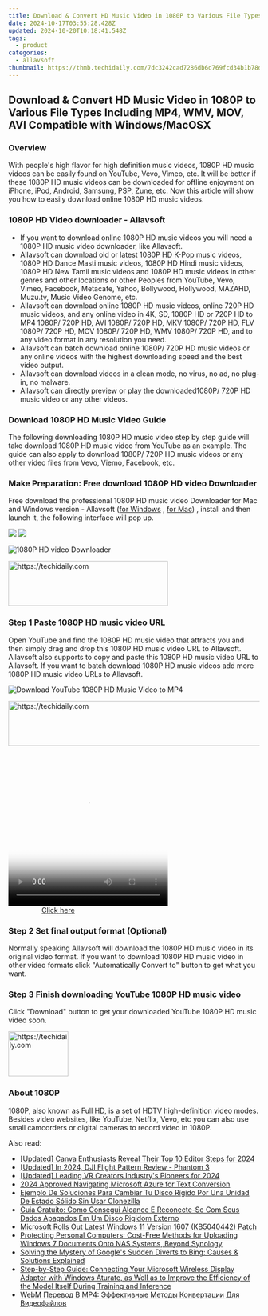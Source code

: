 ```yaml
---
title: Download & Convert HD Music Video in 1080P to Various File Types Including MP4, WMV, MOV, AVI Compatible with Windows/MacOSX
date: 2024-10-17T03:55:28.428Z
updated: 2024-10-20T10:18:41.548Z
tags:
  - product
categories:
  - allavsoft
thumbnail: https://thmb.techidaily.com/7dc3242cad7286db6d769fcd34b1b78d40476e1dfb3c6263b3c392cdb20ad5e5.png
---
```


## Download & Convert HD Music Video in 1080P to Various File Types Including MP4, WMV, MOV, AVI Compatible with Windows/MacOSX

### Overview

With people's high flavor for high definition music videos, 1080P HD music videos can be easily found on YouTube, Vevo, Vimeo, etc. It will be better if these 1080P HD music videos can be downloaded for offline enjoyment on iPhone, iPod, Android, Samsung, PSP, Zune, etc. Now this article will show you how to easily download online 1080P HD music videos.

### 1080P HD Video downloader - Allavsoft

* If you want to download online 1080P HD music videos you will need a 1080P HD music video downloader, like Allavsoft.
* Allavsoft can download old or latest 1080P HD K-Pop music videos, 1080P HD Dance Masti music videos, 1080P HD Hindi music videos, 1080P HD New Tamil music videos and 1080P HD music videos in other genres and other locations or other Peoples from YouTube, Vevo, Vimeo, Facebook, Metacafe, Yahoo, Bollywood, Hollywood, MAZAHD, Muzu.tv, Music Video Genome, etc.
* Allavsoft can download online 1080P HD music videos, online 720P HD music videos, and any online video in 4K, SD, 1080P HD or 720P HD to MP4 1080P/ 720P HD, AVI 1080P/ 720P HD, MKV 1080P/ 720P HD, FLV 1080P/ 720P HD, MOV 1080P/ 720P HD, WMV 1080P/ 720P HD, and to any video format in any resolution you need.
* Allavsoft can batch download online 1080P/ 720P HD music videos or any online videos with the highest downloading speed and the best video output.
* Allavsoft can download videos in a clean mode, no virus, no ad, no plug-in, no malware.
* Allavsoft can directly preview or play the downloaded1080P/ 720P HD music video or any other videos.

### Download 1080P HD Music Video Guide

The following downloading 1080P HD music video step by step guide will take download 1080P HD music video from YouTube as an example. The guide can also apply to download 1080P/ 720P HD music videos or any other video files from Vevo, Viemo, Facebook, etc.

### Make Preparation: Free download 1080P HD video Downloader

Free download the professional 1080P HD music video Downloader for Mac and Windows version - Allavsoft ([for Windows](https://tools.techidaily.com/allavsoft/products/) , [for Mac](https://tools.techidaily.com/allavsoft/products/)) , install and then launch it, the following interface will pop up.

[![](https://www.allavsoft.com/how-to/../images/how-to/free-download-win.jpg)](https://tools.techidaily.com/allavsoft/products/) [![](https://www.allavsoft.com/how-to/../images/how-to/free-download-mac.jpg)](https://tools.techidaily.com/allavsoft/products/)

![1080P HD video Downloader](https://www.allavsoft.com/how-to/../images/allavsoft/screen-shot-600.jpg)

<!-- affiliate ads begin -->
<a href="https://bluettius.sjv.io/c/5597632/2139109/17108" target="_top" id="2139109">
  <img src="//a.impactradius-go.com/display-ad/17108-2139109" border="0" alt="https://techidaily.com" width="320" height="90"/>
</a>
<img height="0" width="0" src="https://bluettius.sjv.io/i/5597632/2139109/17108" style="position:absolute;visibility:hidden;" border="0" />
<!-- affiliate ads end -->

### Step 1 Paste 1080P HD music video URL

Open YouTube and find the 1080P HD music video that attracts you and then simply drag and drop this 1080P HD music video URL to Allavsoft. Allavsoft also supports to copy and paste this 1080P HD music video URL to Allavsoft. If you want to batch download 1080P HD music videos add more 1080P HD music video URLs to Allavsoft.

![Download YouTube 1080P HD Music Video to MP4](https://www.allavsoft.com/how-to/../images/how-to/download-rtmp-video/download-rtmp-video.jpg)

<!-- affiliate ads begin -->
<a href="https://appsumo.8odi.net/c/5597632/2075475/7443" target="_top" id="2075475">
  <img src="//a.impactradius-go.com/display-ad/7443-2075475" border="0" alt="https://techidaily.com" width="728" height="90"/>
</a>
<img height="0" width="0" src="https://appsumo.8odi.net/i/5597632/2075475/7443" style="position:absolute;visibility:hidden;" border="0" />
<!-- affiliate ads end -->

<!-- affiliate ads begin -->
<span id="1498635">
					<video width="320" height="320" style="cursor:pointer"
           poster="//a.impactradius-go.com/display-clicktoplayimage/1498635.png"
           onclick="if(!this.playClicked){this.play();this.setAttribute('controls',true);this.playClicked=true;}">
	   <source src="//a.impactradius-go.com/display-ad/17326-1498635">
	   <img src="//a.impactradius-go.com/display-clicktoplayimage/1498635.png" style="border: none; height: 100%; width: 100%; object-fit: contain">
	</video>
	<div style="width:200px;text-align:center"><a href="javascript:window.open(decodeURIComponent('https%3A%2F%2Fancheer.sjv.io%2Fc%2F5597632%2F1498635%2F17326'), '_blank');void(0);">Click here</a></div>
</span>
<img height="0" width="0" src="https://imp.pxf.io/i/5597632/1498635/17326" style="position:absolute;visibility:hidden;" border="0" />
<!-- affiliate ads end -->

### Step 2 Set final output format (Optional)

Normally speaking Allavsoft will download the 1080P HD music video in its original video format. If you want to download 1080P HD music video in other video formats click "Automatically Convert to" button to get what you want.

### Step 3 Finish downloading YouTube 1080P HD music video

Click "Download" button to get your downloaded YouTube 1080P HD music video soon.

<!-- affiliate ads begin -->
<a href="https://aligracehair.sjv.io/c/5597632/2135408/19272" target="_top" id="2135408">
  <img src="//a.impactradius-go.com/display-ad/19272-2135408" border="0" alt="https://techidaily.com" width="120" height="90"/>
</a>
<img height="0" width="0" src="https://aligracehair.sjv.io/i/5597632/2135408/19272" style="position:absolute;visibility:hidden;" border="0" />
<!-- affiliate ads end -->

### About 1080P

1080P, also known as Full HD, is a set of HDTV high-definition video modes. Besides video websites, like YouTube, Netflix, Vevo, etc you can also use small camcorders or digital cameras to record video in 1080P.

<ins class="adsbygoogle"
     style="display:block"
     data-ad-format="autorelaxed"
     data-ad-client="ca-pub-7571918770474297"
     data-ad-slot="1223367746"></ins>

<ins class="adsbygoogle"
     style="display:block"
     data-ad-client="ca-pub-7571918770474297"
     data-ad-slot="8358498916"
     data-ad-format="auto"
     data-full-width-responsive="true"></ins>

<span class="atpl-alsoreadstyle">Also read:</span>
<div><ul>
<li><a href="https://fox-cloud.techidaily.com/updated-canva-enthusiasts-reveal-their-top-10-editor-steps-for-2024/"><u>[Updated] Canva Enthusiasts Reveal Their Top 10 Editor Steps for 2024</u></a></li>
<li><a href="https://article-posts.techidaily.com/updated-in-2024-dji-flight-pattern-review-phantom-3/"><u>[Updated] In 2024, DJI Flight Pattern Review - Phantom 3</u></a></li>
<li><a href="https://fox-hovers.techidaily.com/updated-leading-vr-creators-industrys-pioneers-for-2024/"><u>[Updated] Leading VR Creators Industry's Pioneers for 2024</u></a></li>
<li><a href="https://extra-support.techidaily.com/2024-approved-navigating-microsoft-azure-for-text-conversion/"><u>2024 Approved Navigating Microsoft Azure for Text Conversion</u></a></li>
<li><a href="https://win-extraordinary.techidaily.com/ejemplo-de-soluciones-para-cambiar-tu-disco-rigido-por-una-unidad-de-estado-solido-sin-usar-clonezilla/"><u>Ejemplo De Soluciones Para Cambiar Tu Disco Rígido Por Una Unidad De Estado Sólido Sin Usar Clonezilla</u></a></li>
<li><a href="https://win-extraordinary.techidaily.com/guia-gratuito-como-consegui-alcance-e-reconecte-se-com-seus-dados-apagados-em-um-disco-rigidom-externo/"><u>Guia Gratuito: Como Consegui Alcance E Reconecte-Se Com Seus Dados Apagados Em Um Disco Rigidom Externo</u></a></li>
<li><a href="https://some-skills.techidaily.com/microsoft-rolls-out-latest-windows-11-version-1607-kb5040442-patch/"><u>Microsoft Rolls Out Latest Windows 11 Version 1607 (KB5040442) Patch</u></a></li>
<li><a href="https://win-extraordinary.techidaily.com/protecting-personal-computers-cost-free-methods-for-uploading-windows-7-documents-onto-nas-systems-beyond-synology/"><u>Protecting Personal Computers: Cost-Free Methods for Uploading Windows 7 Documents Onto NAS Systems, Beyond Synology</u></a></li>
<li><a href="https://win-extraordinary.techidaily.com/solving-the-mystery-of-googles-sudden-diverts-to-bing-causes-and-solutions-explained/"><u>Solving the Mystery of Google's Sudden Diverts to Bing: Causes & Solutions Explained</u></a></li>
<li><a href="https://common-error.techidaily.com/step-by-step-guide-connecting-your-microsoft-wireless-display-adapter-with-windows-aturate-as-well-as-to-improve-the-efficiency-of-the-model-itself-during-t47/"><u>Step-by-Step Guide: Connecting Your Microsoft Wireless Display Adapter with Windows Aturate, as Well as to Improve the Efficiency of the Model Itself During Training and Inference</u></a></li>
<li><a href="https://eaxpv-info.techidaily.com/webm-perevod-v-mp4-effektivnye-metody-konvertacii-dlya-videofajlov/"><u>WebM Перевод В MP4: Эффективные Методы Конвертации Для Видеофайлов</u></a></li>
</ul></div>


